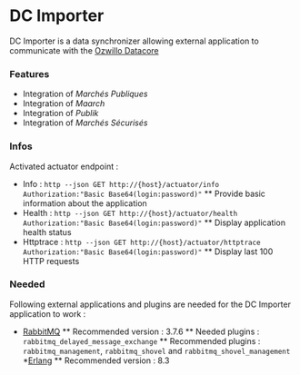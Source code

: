# DC Importer

DC Importer is a data synchronizer allowing external application to communicate with the [Ozwillo Datacore](https://github.com/ozwillo/ozwillo-datacore)

### Features

* Integration of _Marchés Publiques_
* Integration of _Maarch_
* Integration of _Publik_
* Integration of _Marchés Sécurisés_

### Infos

Activated actuator endpoint : 
* Info : `http --json GET http://{host}/actuator/info Authorization:"Basic Base64(login:password)"`
** Provide basic information about the application
* Health : `http --json GET http://{host}/actuator/health Authorization:"Basic Base64(login:password)"`
** Display application health status
* Httptrace : `http --json GET http://{host}/actuator/httptrace Authorization:"Basic Base64(login:password)"`
** Display last 100 HTTP requests

### Needed

Following external applications and plugins are needed for the DC Importer application to work : 
*  [RabbitMQ](http://www.rabbitmq.com/)
** Recommended version : 3.7.6
** Needed plugins : `rabbitmq_delayed_message_exchange`
** Recommended plugins : `rabbitmq_management`, `rabbitmq_shovel` and `rabbitmq_shovel_management`
*[Erlang](http://www.erlang.org/downloads)
** Recommended version : 8.3 